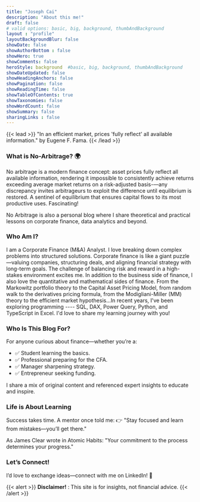 ```yaml
---
title: "Joseph Cai"
description: "About this me!"
draft: false
# valid options: basic, big, background, thumbAndBackground
layout : "profile"
layoutBackgroundBlur: false
showDate: false
showAuthorBottom : false
showHero: true
showComments: false
heroStyle: background  #basic, big, background, thumbAndBackground
showDateUpdated: false
showHeadingAnchors: false
showPagination: false
showReadingTime: false
showTableOfContents: true
showTaxonomies: false
showWordCount: false
showSummary: false
sharingLinks : false
---
```


{{< lead >}}
"In an efficient market, prices 'fully reflect' all available information." by Eugene F. Fama. 
{{< /lead >}}

### What is No-Arbitrage? 🌍
No arbitrage is a modern finance concept: asset prices fully reflect all available information, rendering it impossible to consistently achieve returns exceeding average market returns on a risk-adjusted basis-—any discrepancy invites arbitrageurs to exploit the difference until equilibrium is restored. A sentinel of equilibrium that ensures capital flows to its most productive uses. Fascinating!

No Arbitrage is also a personal blog where I share theoretical and practical lessons on corporate finance, data analytics and beyond. 

### Who Am I?
I am a Corporate Finance (M&A) Analyst. I love breaking down complex problems into structured solutions. Corporate finance is like a giant puzzle—valuing companies, structuring deals, and aligning financial strategy with long-term goals. The challenge of balancing risk and reward in a high-stakes environment excites me. In addition to the business side of finance, I also love the quantitative and mathematical sides of finance. From the Markowitz portfolio theory to the Capital Asset Pricing Model, from random walk to the derivatives pricing formula, from the Modigliani-Miller (MM) theory to the efficient market hypothesis...In recent years, I've been exploring programming ---- SQL, DAX, Power Query, Python, and TypeScript in Excel. I'd love to share my learning journey with you!

### Who Is This Blog For?
For anyone curious about finance—whether you’re a:

- ✅ Student learning the basics. 
- ✅ Professional preparing for the CFA.
- ✅ Manager sharpening strategy. </br>
- ✅ Entrepreneur seeking funding.

I share a mix of original content and referenced expert insights to educate and inspire.

### Life is About Learning
Success takes time. A mentor once told me:
👉 "Stay focused and learn from mistakes—you’ll get there."

As James Clear wrote in Atomic Habits:
"Your commitment to the process determines your progress."

### Let’s Connect!
I’d love to exchange ideas—connect with me on LinkedIn! 🚀


{{< alert >}}
**Disclaimer!** : This site is for insights, not financial advice.
{{< /alert >}}
